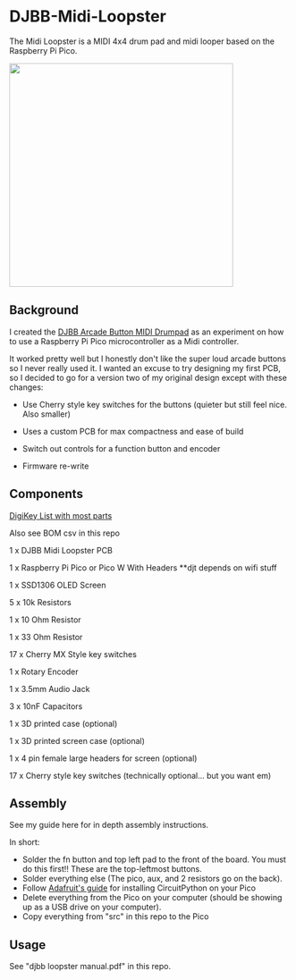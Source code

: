 # DJBB-Midi-Loopster

The Midi Loopster is a MIDI 4x4 drum pad and midi looper based on the Raspberry Pi Pico.

<img src="https://github.com/derrickthomin/DJBB-Midi-Loopster/assets/47721204/e1e61eba-2a83-49b6-9eee-5c55ebf01d13.jpg" width="400">

## Background
I created the [DJBB Arcade Button MIDI Drumpad](https://github.com/derrickthomin/djbb-midi-box) as an experiment on how to use a Raspberry Pi Pico microcontroller as a Midi controller.

It worked pretty well but I honestly don't like the super loud arcade buttons so I never really used it. I wanted an excuse to try designing my first PCB, so I decided to go for a version two of my original design except with these changes:

- Use Cherry style key switches for the buttons (quieter but still feel nice. Also smaller)

- Uses a custom PCB for max compactness and ease of build

- Switch out controls for a function button and encoder

- Firmware re-write

  
## Components
[DigiKey List with most parts](https://www.digikey.com/en/mylists/list/QX3GPIZNYA)

Also see BOM csv in this repo



1 x DJBB Midi Loopster PCB

1 x Raspberry Pi Pico or Pico W With Headers **djt depends on wifi stuff

1 x SSD1306 OLED Screen

5 x 10k Resistors

1 x 10 Ohm Resistor

1 x 33 Ohm Resistor

17 x Cherry MX Style key switches

1 x Rotary Encoder 

1 x 3.5mm Audio Jack

3 x 10nF Capacitors

1 x 3D printed case (optional)

1 x 3D printed screen case (optional)

1 x 4 pin female large headers for screen (optional)

17 x Cherry style key switches (technically optional... but you want em)

## Assembly
See my guide here for in depth assembly instructions.

In short:
- Solder the fn button and top left pad to the front of the board. You must do this first!! These are the top-leftmost buttons.
- Solder everything else (The pico, aux, and 2 resistors go on the back).
- Follow [Adafruit's guide](https://learn.adafruit.com/getting-started-with-raspberry-pi-pico-circuitpython?gclid=CjwKCAjw6p-oBhAYEiwAgg2PghND96Zkn-Pus4noFSVOym_cpsFfdWGF-w9weuVSVz8qTd52cKaOGBoCJ0QQAvD_BwE) for installing CircuitPython on your Pico
- Delete everything from the Pico on your computer (should be showing up as a USB drive on your computer).
- Copy everything from "src" in this repo to the Pico

## Usage
See "djbb loopster manual.pdf" in this repo.
